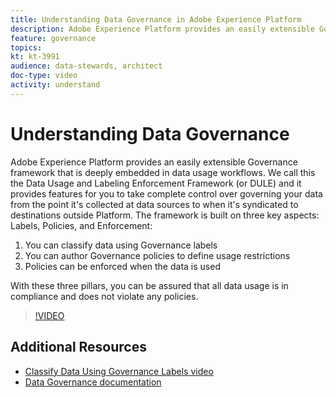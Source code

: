 ```yaml
---
title: Understanding Data Governance in Adobe Experience Platform
description: Adobe Experience Platform provides an easily extensible Governance framework that is deeply embedded in data usage workflows. We call this the Data Usage and Labeling Enforcement Framework (or DULE) and it provides features for you to take complete control over governing your data from the point it's collected at data sources to when it's syndicated to destinations outside Platform. The framework is built on three key aspects: Labels, Policies, and Enforcement.
feature: governance
topics:
kt: kt-3991
audience: data-stewards, architect
doc-type: video
activity: understand
---
```


# Understanding Data Governance

Adobe Experience Platform provides an easily extensible Governance framework that is deeply embedded in data usage workflows. We call this the Data Usage and Labeling Enforcement Framework (or DULE) and it provides features for you to take complete control over governing your data from the point it's collected at data sources to when it's syndicated to destinations outside Platform. The framework is built on three key aspects: Labels, Policies, and Enforcement:

1. You can classify data using Governance labels
1. You can author Governance policies to define usage restrictions
1. Policies can be enforced when the data is used

With these three pillars, you can be assured that all data usage is in compliance and does not violate any policies.

>[!VIDEO](https://video.tv.adobe.com/v/29708?quality=12)

## Additional Resources

* [Classify Data Using Governance Labels video](understanding-data-governance.md)
* [Data Governance documentation](https://www.adobe.io/apis/experienceplatform/home/dule/duleservices.html)
